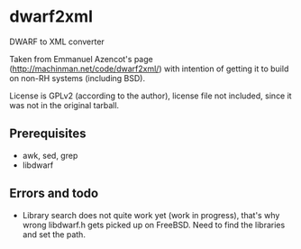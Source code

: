 dwarf2xml
=========
DWARF to XML converter

Taken from Emmanuel Azencot's page (http://machinman.net/code/dwarf2xml/) with intention of getting it to build on non-RH systems (including BSD).

License is GPLv2 (according to the author), license file not included, since it was not in the original tarball.

## Prerequisites

- awk, sed, grep
- libdwarf

## Errors and todo

- Library search does not quite work yet (work in progress), that's why wrong
  libdwarf.h gets picked up on FreeBSD. Need to find the libraries and set the
  path.

